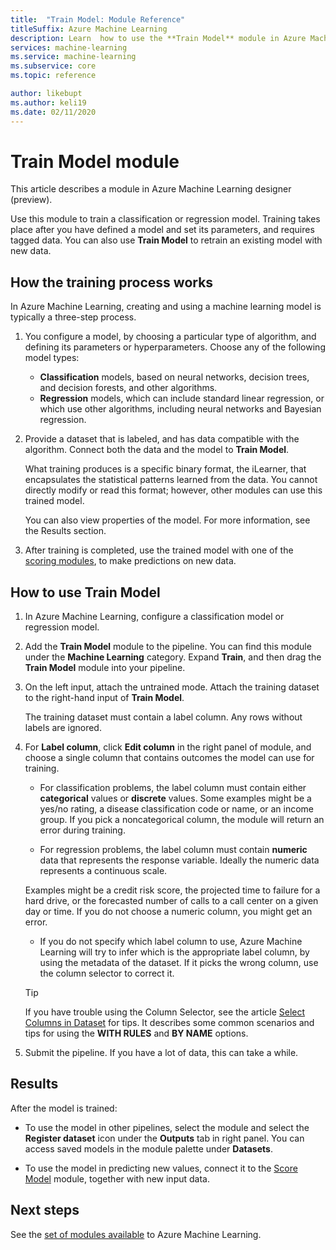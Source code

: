 ```yaml
---
title:  "Train Model: Module Reference"
titleSuffix: Azure Machine Learning
description: Learn  how to use the **Train Model** module in Azure Machine Learning to train a classification or regression model. 
services: machine-learning
ms.service: machine-learning
ms.subservice: core
ms.topic: reference

author: likebupt
ms.author: keli19
ms.date: 02/11/2020
---
```

# Train Model module

This article describes a module in Azure Machine Learning designer (preview).

Use this module to train a classification or regression model. Training takes place after you have defined a model and set its parameters, and requires tagged data. You can also use **Train Model** to retrain an existing model with new data. 

## How the training process works

In Azure Machine Learning, creating and using a machine learning model is typically a three-step process. 

1. You configure a model, by choosing a particular type of algorithm, and defining its parameters or hyperparameters. Choose any of the following model types: 

    + **Classification** models, based on neural networks, decision trees, and decision forests, and other algorithms.
    + **Regression** models, which can include standard linear regression, or which use other algorithms, including neural networks and Bayesian regression.  

2. Provide a dataset that is labeled, and has data compatible with the algorithm. Connect both the data and the model to **Train Model**.

    What training produces is a specific binary format, the iLearner, that encapsulates the statistical patterns learned from the data. You cannot directly modify or read this format; however, other modules can use this trained model. 
    
    You can also view properties of the model. For more information, see the Results section.

3. After training is completed, use the trained model with one of the [scoring modules](./score-model.md), to make predictions on new data.

## How to use Train Model 
  
1.  In Azure Machine Learning, configure a classification model or regression model.
    
2. Add the **Train Model** module to the pipeline.  You can find this module under the **Machine Learning** category. Expand **Train**, and then drag the **Train Model** module into your pipeline.
  
3.  On the left input, attach the untrained mode. Attach the training dataset to the right-hand input of **Train Model**.

    The training dataset must contain a label column. Any rows without labels are ignored.
  
4.  For **Label column**, click **Edit column** in the right panel of module, and choose a single column that contains outcomes the model can use for training.
  
    - For classification problems, the label column must contain either **categorical** values or **discrete** values. Some examples might be a yes/no rating, a disease classification code or name, or an income group.  If you pick a noncategorical column, the module will return an error during training.
  
    -   For regression problems, the label column must contain **numeric** data that represents the response variable. Ideally the numeric data represents a continuous scale. 
    
    Examples might be a credit risk score, the projected time to failure for a hard drive, or the forecasted number of calls to a call center on a given day or time.  If you do not choose a numeric column, you might get an error.
  
    -   If you do not specify which label column to use, Azure Machine Learning will try to infer which is the appropriate label column, by using the metadata of the dataset. If it picks the wrong column, use the column selector to correct it.
  
    > [!TIP] 
    > If you have trouble using the Column Selector, see the article [Select Columns in Dataset](./select-columns-in-dataset.md) for tips. It describes some common scenarios and tips for using the **WITH RULES** and **BY NAME** options.
  
5.  Submit the pipeline. If you have a lot of data, this can take a while.

## <a name="bkmk_results"></a> Results

After the model is trained:


+ To use the model in other pipelines, select the module and select the **Register dataset** icon under the **Outputs** tab in right panel. You can access saved models in the module palette under **Datasets**.

+ To use the model in predicting new values, connect it to the [Score Model](./score-model.md) module, together with new input data.


## Next steps

See the [set of modules available](module-reference.md) to Azure Machine Learning. 